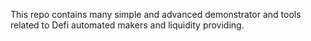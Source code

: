 This repo contains many simple and advanced demonstrator and tools related to Defi automated makers and liquidity providing.